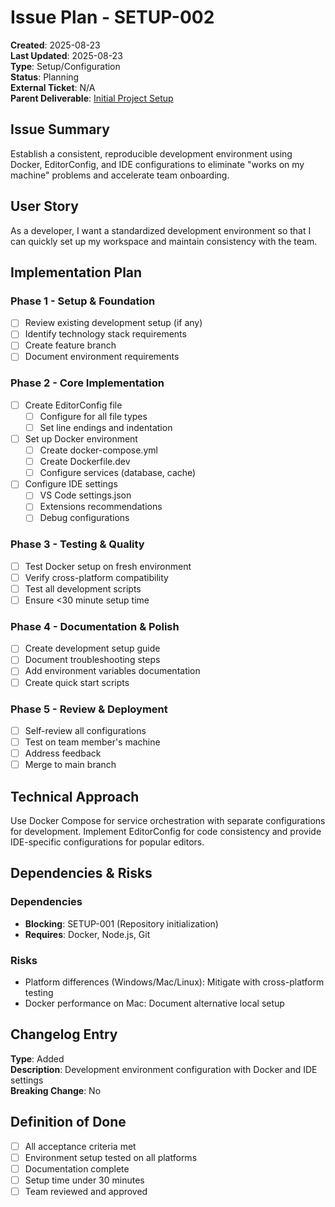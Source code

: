 # Issue Plan - SETUP-002

**Created**: 2025-08-23  
**Last Updated**: 2025-08-23  
**Type**: Setup/Configuration  
**Status**: Planning  
**External Ticket**: N/A  
**Parent Deliverable**: [Initial Project Setup](../../README.md)  

## Issue Summary

Establish a consistent, reproducible development environment using Docker, EditorConfig, and IDE configurations to eliminate "works on my machine" problems and accelerate team onboarding.

## User Story

As a developer, I want a standardized development environment so that I can quickly set up my workspace and maintain consistency with the team.

## Implementation Plan

### Phase 1 - Setup & Foundation

- [ ] Review existing development setup (if any)
- [ ] Identify technology stack requirements
- [ ] Create feature branch
- [ ] Document environment requirements

### Phase 2 - Core Implementation

- [ ] Create EditorConfig file
  - [ ] Configure for all file types
  - [ ] Set line endings and indentation
- [ ] Set up Docker environment
  - [ ] Create docker-compose.yml
  - [ ] Create Dockerfile.dev
  - [ ] Configure services (database, cache)
- [ ] Configure IDE settings
  - [ ] VS Code settings.json
  - [ ] Extensions recommendations
  - [ ] Debug configurations

### Phase 3 - Testing & Quality

- [ ] Test Docker setup on fresh environment
- [ ] Verify cross-platform compatibility
- [ ] Test all development scripts
- [ ] Ensure <30 minute setup time

### Phase 4 - Documentation & Polish

- [ ] Create development setup guide
- [ ] Document troubleshooting steps
- [ ] Add environment variables documentation
- [ ] Create quick start scripts

### Phase 5 - Review & Deployment

- [ ] Self-review all configurations
- [ ] Test on team member's machine
- [ ] Address feedback
- [ ] Merge to main branch

## Technical Approach

Use Docker Compose for service orchestration with separate configurations for development. Implement EditorConfig for code consistency and provide IDE-specific configurations for popular editors.

## Dependencies & Risks

### Dependencies
- **Blocking**: SETUP-001 (Repository initialization)
- **Requires**: Docker, Node.js, Git

### Risks
- Platform differences (Windows/Mac/Linux): Mitigate with cross-platform testing
- Docker performance on Mac: Document alternative local setup

## Changelog Entry

**Type**: Added  
**Description**: Development environment configuration with Docker and IDE settings  
**Breaking Change**: No  

## Definition of Done

- [ ] All acceptance criteria met
- [ ] Environment setup tested on all platforms
- [ ] Documentation complete
- [ ] Setup time under 30 minutes
- [ ] Team reviewed and approved